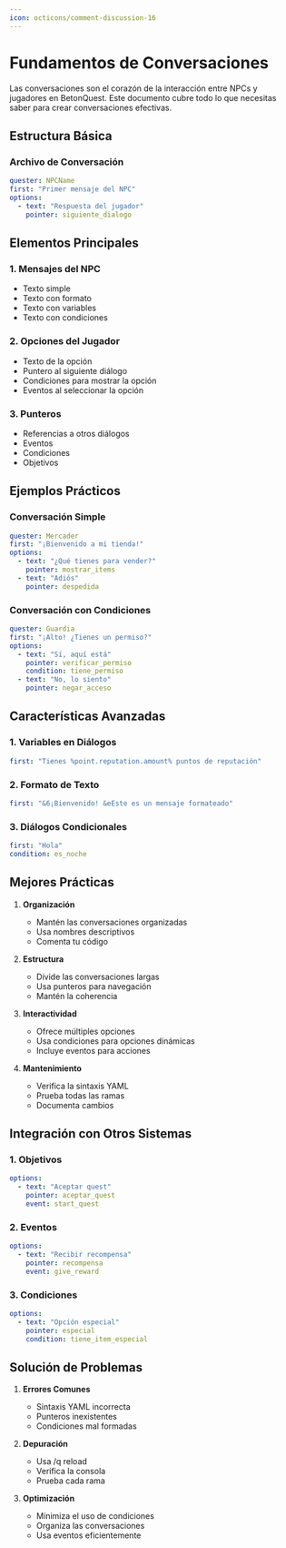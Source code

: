 ```yaml
---
icon: octicons/comment-discussion-16
---
```


# Fundamentos de Conversaciones

Las conversaciones son el corazón de la interacción entre NPCs y jugadores en BetonQuest. Este documento cubre todo lo que necesitas saber para crear conversaciones efectivas.

## Estructura Básica

### Archivo de Conversación
```yaml
quester: NPCName
first: "Primer mensaje del NPC"
options:
  - text: "Respuesta del jugador"
    pointer: siguiente_dialogo
```

## Elementos Principales

### 1. Mensajes del NPC
- Texto simple
- Texto con formato
- Texto con variables
- Texto con condiciones

### 2. Opciones del Jugador
- Texto de la opción
- Puntero al siguiente diálogo
- Condiciones para mostrar la opción
- Eventos al seleccionar la opción

### 3. Punteros
- Referencias a otros diálogos
- Eventos
- Condiciones
- Objetivos

## Ejemplos Prácticos

### Conversación Simple
```yaml
quester: Mercader
first: "¡Bienvenido a mi tienda!"
options:
  - text: "¿Qué tienes para vender?"
    pointer: mostrar_items
  - text: "Adiós"
    pointer: despedida
```

### Conversación con Condiciones
```yaml
quester: Guardia
first: "¡Alto! ¿Tienes un permiso?"
options:
  - text: "Sí, aquí está"
    pointer: verificar_permiso
    condition: tiene_permiso
  - text: "No, lo siento"
    pointer: negar_acceso
```

## Características Avanzadas

### 1. Variables en Diálogos
```yaml
first: "Tienes %point.reputation.amount% puntos de reputación"
```

### 2. Formato de Texto
```yaml
first: "&6¡Bienvenido! &eEste es un mensaje formateado"
```

### 3. Diálogos Condicionales
```yaml
first: "Hola"
condition: es_noche
```

## Mejores Prácticas

1. **Organización**
   - Mantén las conversaciones organizadas
   - Usa nombres descriptivos
   - Comenta tu código

2. **Estructura**
   - Divide las conversaciones largas
   - Usa punteros para navegación
   - Mantén la coherencia

3. **Interactividad**
   - Ofrece múltiples opciones
   - Usa condiciones para opciones dinámicas
   - Incluye eventos para acciones

4. **Mantenimiento**
   - Verifica la sintaxis YAML
   - Prueba todas las ramas
   - Documenta cambios

## Integración con Otros Sistemas

### 1. Objetivos
```yaml
options:
  - text: "Aceptar quest"
    pointer: aceptar_quest
    event: start_quest
```

### 2. Eventos
```yaml
options:
  - text: "Recibir recompensa"
    pointer: recompensa
    event: give_reward
```

### 3. Condiciones
```yaml
options:
  - text: "Opción especial"
    pointer: especial
    condition: tiene_item_especial
```

## Solución de Problemas

1. **Errores Comunes**
   - Sintaxis YAML incorrecta
   - Punteros inexistentes
   - Condiciones mal formadas

2. **Depuración**
   - Usa /q reload
   - Verifica la consola
   - Prueba cada rama

3. **Optimización**
   - Minimiza el uso de condiciones
   - Organiza las conversaciones
   - Usa eventos eficientemente 